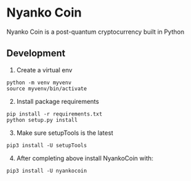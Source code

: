 
# Nyanko Coin 
Nyanko Coin is a post-quantum cryptocurrency built in Python

## Development

1. Create a virtual env 
```
python -m venv myvenv 
source myvenv/bin/activate
```
2. Install package requirements 
```
pip install -r requirements.txt
python setup.py install 
```
3. Make sure setupTools is the latest
```
pip3 install -U setupTools
```
4. After completing above install NyankoCoin with:
```
pip3 install -U nyankocoin
```
